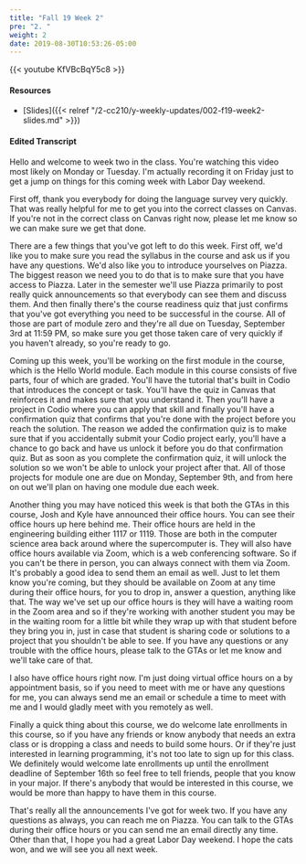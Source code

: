 ```yaml
---
title: "Fall 19 Week 2"
pre: "2. "
weight: 2
date: 2019-08-30T10:53:26-05:00
---
```


{{< youtube KfVBcBqY5c8 >}}

#### Resources

* [Slides]({{< relref "/2-cc210/y-weekly-updates/002-f19-week2-slides.md" >}})

#### Edited Transcript

Hello and welcome to week two in the class. You're watching this video most likely on Monday or Tuesday. I'm actually recording it on Friday just to get a jump on things for this coming week with Labor Day weekend.

First off, thank you everybody for doing the language survey very quickly. That was really helpful for me to get you into the correct classes on Canvas. If you're not in the correct class on Canvas right now, please let me know so we can make sure we get that done.

There are a few things that you've got left to do this week. First off, we'd like you to make sure you read the syllabus in the course and ask us if you have any questions. We'd also like you to introduce yourselves on Piazza. The biggest reason we need you to do that is to make sure that you have access to Piazza. Later in the semester we'll use Piazza primarily to post really quick announcements so that everybody can see them and discuss them. And then finally there's the course readiness quiz that just confirms that you've got everything you need to be successful in the course. All of those are part of module zero and they're all due on Tuesday, September 3rd at 11:59 PM, so make sure you get those taken care of very quickly if you haven't already, so you're ready to go.

Coming up this week, you'll be working on the first module in the course, which is the Hello World module. Each module in this course consists of five parts, four of which are graded. You'll have the tutorial that's built in Codio that introduces the concept or task. You'll have the quiz in Canvas that reinforces it and makes sure that you understand it. Then you'll have a project in Codio where you can apply that skill and finally you'll have a confirmation quiz that confirms that you're done with the project before you reach the solution. The reason we added the confirmation quiz is to make sure that if you accidentally submit your Codio project early, you'll have a chance to go back and have us unlock it before you do that confirmation quiz. But as soon as you complete the confirmation quiz, it will unlock the solution so we won't be able to unlock your project after that. All of those projects for module one are due on Monday, September 9th, and from here on out we'll plan on having one module due each week.

Another thing you may have noticed this week is that both the GTAs in this course, Josh and Kyle have announced their office hours. You can see their office hours up here behind me. Their office hours are held in the engineering building either 1117 or 1119. Those are both in the computer science area back around where the supercomputer is. They will also have office hours available via Zoom, which is a web conferencing software. So if you can't be there in person, you can always connect with them via Zoom. It's probably a good idea to send them an email as well. Just to let them know you're coming, but they should be available on Zoom at any time during their office hours, for you to drop in, answer a question, anything like that. The way we've set up our office hours is they will have a waiting room in the Zoom area and so if they're working with another student you may be in the waiting room for a little bit while they wrap up with that student before they bring you in, just in case that student is sharing code or solutions to a project that you shouldn't be able to see. If you have any questions or any trouble with the office hours, please talk to the GTAs or let me know and we'll take care of that.

I also have office hours right now. I'm just doing virtual office hours on a by appointment basis, so if you need to meet with me or have any questions for me, you can always send me an email or schedule a time to meet with me and I would gladly meet with you remotely as well.

Finally a quick thing about this course, we do welcome late enrollments in this course, so if you have any friends or know anybody that needs an extra class or is dropping a class and needs to build some hours. Or if they're just interested in learning programming, it's not too late to sign up for this class. We definitely would welcome late enrollments up until the enrollment deadline of September 16th so feel free to tell friends, people that you know in your major. If there's anybody that would be interested in this course, we would be more than happy to have them in this course.

That's really all the announcements I've got for week two. If you have any questions as always, you can reach me on Piazza. You can talk to the GTAs during their office hours or you can send me an email directly any time. Other than that, I hope you had a great Labor Day weekend. I hope the cats won, and we will see you all next week.
